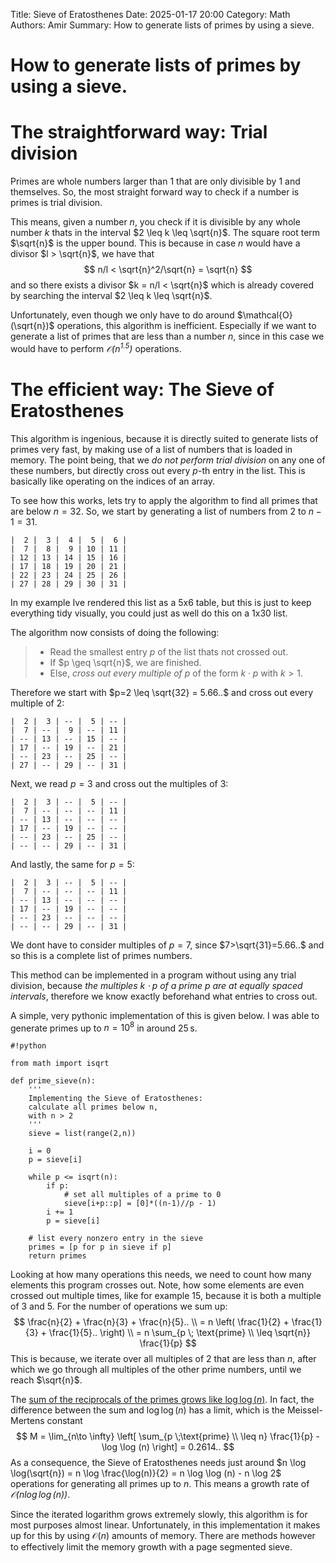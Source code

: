 Title: Sieve of Eratosthenes
Date: 2025-01-17 20:00
Category: Math
Authors: Amir
Summary: How to generate lists of primes by using a sieve.

# How to generate lists of primes by using a sieve.

# The straightforward way: Trial division

Primes are whole numbers larger than $1$ that are only divisible by $1$ and themselves. So, the most straight forward way to check if a number is primes is trial division. 

This means, given a number $n$, you check if it is divisible by any whole number $k$ thats in the interval $2 \leq k \leq \sqrt{n}$. The square root term $\sqrt{n}$ is the upper bound. This is because in case $n$ would have a divisor $l > \sqrt{n}$, we have that
$$
    n/l < \sqrt{n}^2/\sqrt{n} = \sqrt{n}
$$
and so there exists a divisor $k = n/l < \sqrt{n}$ which is already covered by searching the interval $2 \leq k \leq \sqrt{n}$.

Unfortunately, even though we only have to do around $\mathcal{O}(\sqrt{n})$ operations, this algorithm is inefficient. Especially if we want to generate a list of primes that are less than a number $n$, since in this case we would have to perform _$\mathcal{O}(n^{1.5})$_ operations.

# The efficient way: The Sieve of Eratosthenes

This algorithm is ingenious, because it is directly suited to generate lists of primes very fast, by making use of a list of numbers that is loaded in memory. The point being, that we _do not perform trial division_ on any one of these numbers, but directly cross out every $p$-th entry in the list. This is basically like operating on the indices of an array.

To see how this works, lets try to apply the algorithm to find all primes that are below $n = 32$. So, we start by generating a list of numbers from $2$ to $n -1 = 31$. 
```
|  2 |  3 |  4 |  5 |  6 |
|  7 |  8 |  9 | 10 | 11 |
| 12 | 13 | 14 | 15 | 16 |
| 17 | 18 | 19 | 20 | 21 |
| 22 | 23 | 24 | 25 | 26 |
| 27 | 28 | 29 | 30 | 31 |
```
In my example Ive rendered this list as a 5x6 table, but this is just to keep everything tidy visually, you could just as well do this on a 1x30 list.

The algorithm now consists of doing the following:

> * Read the smallest entry $p$ of the list thats not crossed out.
> * If $p \geq \sqrt{n}$, we are finished.
> * Else, _cross out every multiple of $p$_ of the form $k\cdot p$ with $k>1$.

Therefore we start with $p=2 \leq \sqrt{32} = 5.66..$ and cross out every multiple of $2$:
```
|  2 |  3 | -- |  5 | -- |
|  7 | -- |  9 | -- | 11 |
| -- | 13 | -- | 15 | -- |
| 17 | -- | 19 | -- | 21 |
| -- | 23 | -- | 25 | -- |
| 27 | -- | 29 | -- | 31 |
```
Next, we read $p = 3$ and cross out the multiples of $3$:
```
|  2 |  3 | -- |  5 | -- |
|  7 | -- | -- | -- | 11 |
| -- | 13 | -- | -- | -- |
| 17 | -- | 19 | -- | -- |
| -- | 23 | -- | 25 | -- |
| -- | -- | 29 | -- | 31 |
```
And lastly, the same for $p=5$:
```
|  2 |  3 | -- |  5 | -- |
|  7 | -- | -- | -- | 11 |
| -- | 13 | -- | -- | -- |
| 17 | -- | 19 | -- | -- |
| -- | 23 | -- | -- | -- |
| -- | -- | 29 | -- | 31 |
```
We dont have to consider multiples of $p=7$, since $7>\sqrt{31}=5.66..$ and so this is a complete list of primes numbers. 

This method can be implemented in a program without using any trial division, because _the multiples $k\cdot p$ of a prime $p$ are at equally spaced intervals_, therefore we know exactly beforehand what entries to cross out. 

A simple, very pythonic implementation of this is given below. I was able to generate primes up to $n = 10^8$ in around $25\, \mathrm{s}$.

    #!python
    
    from math import isqrt
    
    def prime_sieve(n):
        '''
        Implementing the Sieve of Eratosthenes:
        calculate all primes below n,
        with n > 2
        '''
        sieve = list(range(2,n))
        
        i = 0
        p = sieve[i]
        
        while p <= isqrt(n):
            if p:
                # set all multiples of a prime to 0
                sieve[i+p::p] = [0]*((n-1)//p - 1)
            i += 1
            p = sieve[i]
            
        # list every nonzero entry in the sieve
        primes = [p for p in sieve if p]
        return primes

Looking at how many operations this needs, we need to count how many elements this program crosses out. Note, how some elements are even crossed out multiple times, like for example $15$, because it is both a multiple of $3$ and $5$. For the number of operations we sum up:
$$
    \frac{n}{2} + \frac{n}{3} + \frac{n}{5}.. \\
    = n \left( \frac{1}{2} + \frac{1}{3} + \frac{1}{5}.. \right) \\
    = n \sum_{p \; \text{prime} \\ \leq \sqrt{n}} \frac{1}{p}
$$
This is because, we iterate over all multiples of $2$ that are less than $n$, after which we go through all multiples of the other prime numbers, until we reach $\sqrt{n}$. 

The [sum of the reciprocals of the primes grows like $\log\log(n)$](https://en.wikipedia.org/wiki/Divergence_of_the_sum_of_the_reciprocals_of_the_primes). In fact, the difference between the sum and $\log\log(n)$ has a limit, which is the Meissel-Mertens constant
$$
    M = \lim_{n\to \infty} \left[ \sum_{p \;\text{prime} \\ \leq n} \frac{1}{p} - \log \log (n) \right] = 0.2614..
$$
As a consequence, the Sieve of Eratosthenes needs just around $n \log \log(\sqrt{n}) = n \log \frac{\log(n)}{2} = n \log \log (n) - n \log 2$ operations for generating all primes up to $n$. This means a growth rate of _$\mathcal{O}(n \log \log (n))$_.

Since the iterated logarithm grows extremely slowly, this algorithm is for most purposes almost linear. Unfortunately, in this implementation it makes up for this by using $\mathcal{O}(n)$ amounts of memory. There are methods however to effectively limit the memory growth with a page segmented sieve.
